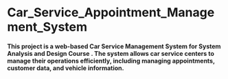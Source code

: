 # Car_Service_Appointment_Management_System




####  This project is a web-based Car Service Management System for System Analysis and Design Course . The system allows car service centers to manage their operations efficiently, including managing appointments, customer data, and vehicle information.
